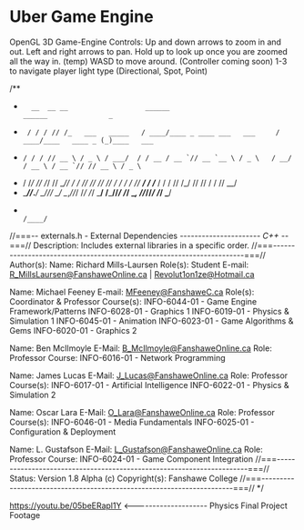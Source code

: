 # Uber Game Engine
OpenGL 3D Game-Engine
Controls:
 Up and down arrows to zoom in and out. 
 Left and right arrows to pan.
 Hold up to look up once you are zoomed all the way in. (temp)
 WASD to move around. (Controller coming soon)
 1-3 to navigate player light type (Directional, Spot, Point)

/**
*       __  __ __                   ______                           ______               _
*      / / / // /_   ___   _____   / ____/____ _ ____ ___   ___     / ____/____   ____ _ (_)____   ___
*     / / / // __ \ / _ \ / ___/  / / __ / __ `// __ `__ \ / _ \   / __/  / __ \ / __ `// // __ \ / _ \
*    / /_/ // /_/ //  __// /     / /_/ // /_/ // / / / / //  __/  / /___ / / / // /_/ // // / / //  __/
*    \____//_.___/ \___//_/      \____/ \__,_//_/ /_/ /_/ \___/  /_____//_/ /_/ \__, //_//_/ /_/ \___/
*                                                                              /____/
//===-- externals.h - External Dependencies ---------------------*- C++ -*-===//
Description: Includes external libraries in a specific order.
//===----------------------------------------------------------------------===//
Author(s):
 Name: Richard Mills-Laursen
 Role(s): Student
 E-mail: R_MillsLaursen@FanshaweOnline.ca | Revolut1on1ze@Hotmail.ca
 
 Name: Michael Feeney
 E-mail: MFeeney@FanshaweC.ca
 Role(s): Coordinator & Professor
 Course(s):
  INFO-6044-01 - Game Engine Framework/Patterns
  INFO-6028-01 - Graphics 1
  INFO-6019-01 - Physics & Simulation 1
  INFO-6045-01 - Animation
  INFO-6023-01 - Game Algorithms & Gems
  INFO-6020-01 - Graphics 2
 
 Name: Ben McIlmoyle
 E-Mail: B_McIlmoyle@FanshaweOnline.ca
 Role: Professor
 Course: INFO-6016-01 - Network Programming
 
 Name: James Lucas
 E-Mail: J_Lucas@FanshaweOnline.ca
 Role: Professor
 Course(s):
  INFO-6017-01 - Artificial Intelligence
  INFO-6022-01 - Physics & Simulation 2
 
 Name: Oscar Lara
 E-Mail: O_Lara@FanshaweOnline.ca
 Role: Professor
 Course(s):
  INFO-6046-01 - Media Fundamentals
  INFO-6025-01 - Configuration & Deployment
 
 Name: L. Gustafson
 E-Mail: L_Gustafson@FanshaweOnline.ca
 Role: Professor
 Course: INFO-6024-01 - Game Component Integration
//===----------------------------------------------------------------------===//
Status: Version 1.8 Alpha
(c) Copyright(s): Fanshawe College
//===----------------------------------------------------------------------===//
*/


https://youtu.be/05beERapl1Y <-------------------- Physics Final Project Footage
